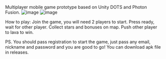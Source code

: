 Multiplayer mobile game prototype based on Unity DOTS and Photon Fusion.
![image](https://github.com/Fluidios/FloorIsLava/assets/43353678/b62a172f-726f-4ad1-9e58-bc9baeb94734)
![image](https://github.com/Fluidios/FloorIsLava/assets/43353678/bac71bf3-18dc-4a6c-b310-6cc94c049134)

How to play:
Join the game, you will need 2 players to start.
Press ready, wait for other player.
Collect stars and bonuses on map.
Push other player to lava to win.

PS. You should pass registration to start the game, just pass any email, nickname and password and you are good to go! 
You can download apk file in releases.
